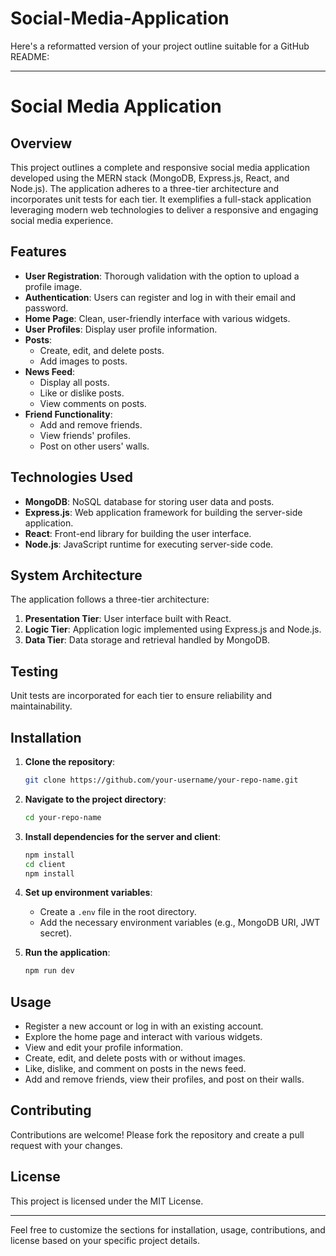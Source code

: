 # Social-Media-Application
Here's a reformatted version of your project outline suitable for a GitHub README:

---

# Social Media Application

## Overview

This project outlines a complete and responsive social media application developed using the MERN stack (MongoDB, Express.js, React, and Node.js). The application adheres to a three-tier architecture and incorporates unit tests for each tier. It exemplifies a full-stack application leveraging modern web technologies to deliver a responsive and engaging social media experience.

## Features

- **User Registration**: Thorough validation with the option to upload a profile image.
- **Authentication**: Users can register and log in with their email and password.
- **Home Page**: Clean, user-friendly interface with various widgets.
- **User Profiles**: Display user profile information.
- **Posts**:
  - Create, edit, and delete posts.
  - Add images to posts.
- **News Feed**:
  - Display all posts.
  - Like or dislike posts.
  - View comments on posts.
- **Friend Functionality**:
  - Add and remove friends.
  - View friends' profiles.
  - Post on other users' walls.

## Technologies Used

- **MongoDB**: NoSQL database for storing user data and posts.
- **Express.js**: Web application framework for building the server-side application.
- **React**: Front-end library for building the user interface.
- **Node.js**: JavaScript runtime for executing server-side code.

## System Architecture

The application follows a three-tier architecture:

1. **Presentation Tier**: User interface built with React.
2. **Logic Tier**: Application logic implemented using Express.js and Node.js.
3. **Data Tier**: Data storage and retrieval handled by MongoDB.

## Testing

Unit tests are incorporated for each tier to ensure reliability and maintainability.

## Installation

1. **Clone the repository**:
   ```sh
   git clone https://github.com/your-username/your-repo-name.git
   ```
2. **Navigate to the project directory**:
   ```sh
   cd your-repo-name
   ```
3. **Install dependencies for the server and client**:
   ```sh
   npm install
   cd client
   npm install
   ```
4. **Set up environment variables**:
   - Create a `.env` file in the root directory.
   - Add the necessary environment variables (e.g., MongoDB URI, JWT secret).

5. **Run the application**:
   ```sh
   npm run dev
   ```

## Usage

- Register a new account or log in with an existing account.
- Explore the home page and interact with various widgets.
- View and edit your profile information.
- Create, edit, and delete posts with or without images.
- Like, dislike, and comment on posts in the news feed.
- Add and remove friends, view their profiles, and post on their walls.

## Contributing

Contributions are welcome! Please fork the repository and create a pull request with your changes.

## License

This project is licensed under the MIT License.

---

Feel free to customize the sections for installation, usage, contributions, and license based on your specific project details.
